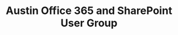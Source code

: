 ---
state: TX
region: Austin
title: Austin Office 365 and SharePoint User Group
group_url: https://www.meetup.com/Austin-Office365-SharePoint-UserGroup
---